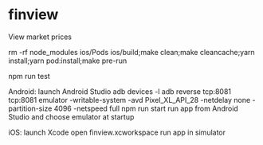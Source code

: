 # finview
View market prices

rm -rf node_modules ios/Pods ios/build;make clean;make cleancache;yarn install;yarn pod:install;make pre-run

npm run test

Android:
launch Android Studio
adb devices -l
adb reverse tcp:8081 tcp:8081
emulator -writable-system -avd Pixel_XL_API_28 -netdelay none -partition-size 4096 -netspeed full
npm run start
run app from Android Studio and choose emulator at startup


iOS:
launch Xcode
open finview.xcworkspace
run app in simulator
